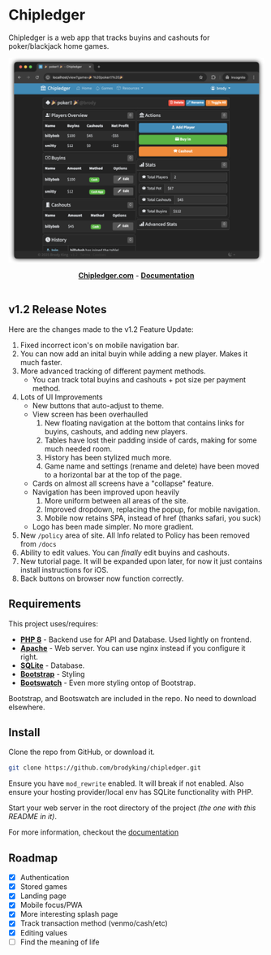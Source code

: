 <h1>Chipledger </h1>

Chipledger is a web app that tracks buyins and cashouts for poker/blackjack home games.

<img src="lib/chipledger/img/screenshot.png">

<p align="center">
<a href="https://chipledger.com"><b>Chipledger.com</b></a> - <a href="https://chipledger.com/docs/"><b>Documentation</b></a><br><br>
</p>

## v1.2 Release Notes

Here are the changes made to the v1.2 Feature Update:<br>

<ol>
    <li>
        Fixed incorrect icon's on mobile navigation bar.
    </li>
    <li>
        You can now add an inital buyin while adding a new player. Makes it much faster.
    </li>
    <li>
        More advanced tracking of different payment methods.
        <ul>
            <li>
                You can track total buyins and cashouts + pot size per payment method.
            </li>
        </ul>
    </li>
    <li>
        Lots of UI Improvements
        <ul>
            <li>
                New buttons that auto-adjust to theme.
            </li>
            <li>
                View screen has been overhaulled
                <ol>
                    <li>
                        New floating navigation at the bottom that contains links for buyins, cashouts, and adding new players.
                    </li>
                    <li>
                        Tables have lost their padding inside of cards, making for some much needed room.
                    </li>
                    <li>
                        History has been stylized much more.
                    </li>
                    <li>
                        Game name and settings (rename and delete) have been moved to a horizontal bar at the top of the page.
                    </li>
                </ol>
            </li>
            <li>
                Cards on almost all screens have a "collapse" feature.
            </li>
            <li>
                Navigation has been improved upon heavily
                <ol>
                    <li>
                        More uniform between all areas of the site.
                    </li>
                    <li>
                        Improved dropdown, replacing the popup, for mobile navigation.
                    </li>
                    <li>
                        Mobile now retains SPA, instead of href (thanks safari, you suck)
                    </li>
                </ol>
            </li>
            <li>
                Logo has been made simpler. No more gradient.
            </li>
        </ul>
    </li>
    <li>
        New <code>/policy</code> area of site. All Info related to Policy has been removed from <code>/docs</code>
    </li>
    <li>
        Ability to edit values. You can <i>finally</i> edit buyins and cashouts.
    </li>
    <li>
        New tutorial page. It will be expanded upon later, for now it just contains install instructions for iOS.
    </li>
    <li>
        Back buttons on browser now function correctly.
    </li>
</ol>

## Requirements
This project uses/requires:

- [**PHP 8**](https://www.php.net/) - Backend use for API and Database. Used lightly on frontend.
- [**Apache**](https://httpd.apache.org/) - Web server. You can use nginx instead if you configure it right.
- [**SQLite**](https://sqlite.org/) - Database.
- [**Bootstrap**](https://github.com/twbs/bootstrap) - Styling
- [**Bootswatch**](https://github.com/thomaspark/bootswatch/) - Even more styling ontop of Bootstrap.

Bootstrap, and Bootswatch are included in the repo. No need to download elsewhere.

## Install

Clone the repo from GitHub, or download it. 

```bash
git clone https://github.com/brodyking/chipledger.git
```

Ensure you have `mod_rewrite` enabled. It will break if not enabled. Also ensure your hosting provider/local env has SQLite functionality with PHP.

Start your web server in the root directory of the project *(the one with this README in it)*.

For more information, checkout the [documentation](https://chipledger.com/docs)

## Roadmap

- [x] Authentication
- [x] Stored games
- [x] Landing page
- [x] Mobile focus/PWA
- [x] More interesting splash page
- [x] Track transaction method (venmo/cash/etc)
- [x] Editing values
- [ ] Find the meaning of life